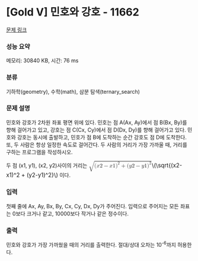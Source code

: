# [Gold V] 민호와 강호 - 11662 

[문제 링크](https://www.acmicpc.net/problem/11662) 

### 성능 요약

메모리: 30840 KB, 시간: 76 ms

### 분류

기하학(geometry), 수학(math), 삼분 탐색(ternary_search)

### 문제 설명

<p>민호와 강호가 2차원 좌표 평면 위에 있다. 민호는 점 A(Ax, Ay)에서 점 B(Bx, By)를 향해 걸어가고 있고, 강호는 점 C(Cx, Cy)에서 점 D(Dx, Dy)를 향해 걸어가고 있다. 민호와 강호는 동시에 출발하고, 민호가 점 B에 도착하는 순간 강호도 점 D에 도착한다. 또, 두 사람은 항상 일정한 속도로 걸어간다. 두 사람의 거리가 가장 가까울 때, 거리를 구하는 프로그램을 작성하시오.</p>

<p>두 점 (x1, y1), (x2, y2)사이의 거리는 <mjx-container class="MathJax" jax="CHTML" style="font-size: 108.8%; position: relative;"><mjx-math class="MJX-TEX" aria-hidden="true"><mjx-msqrt><mjx-sqrt><mjx-surd><mjx-mo class="mjx-sop"><mjx-c class="mjx-c221A TEX-S1"></mjx-c></mjx-mo></mjx-surd><mjx-box style="padding-top: 0.103em;"><mjx-mo class="mjx-n"><mjx-c class="mjx-c28"></mjx-c></mjx-mo><mjx-mi class="mjx-i"><mjx-c class="mjx-c1D465 TEX-I"></mjx-c></mjx-mi><mjx-mn class="mjx-n"><mjx-c class="mjx-c32"></mjx-c></mjx-mn><mjx-mo class="mjx-n" space="3"><mjx-c class="mjx-c2212"></mjx-c></mjx-mo><mjx-mi class="mjx-i" space="3"><mjx-c class="mjx-c1D465 TEX-I"></mjx-c></mjx-mi><mjx-mn class="mjx-n"><mjx-c class="mjx-c31"></mjx-c></mjx-mn><mjx-msup><mjx-mo class="mjx-n"><mjx-c class="mjx-c29"></mjx-c></mjx-mo><mjx-script style="vertical-align: 0.289em;"><mjx-mn class="mjx-n" size="s"><mjx-c class="mjx-c32"></mjx-c></mjx-mn></mjx-script></mjx-msup><mjx-mo class="mjx-n" space="3"><mjx-c class="mjx-c2B"></mjx-c></mjx-mo><mjx-mo class="mjx-n" space="3"><mjx-c class="mjx-c28"></mjx-c></mjx-mo><mjx-mi class="mjx-i"><mjx-c class="mjx-c1D466 TEX-I"></mjx-c></mjx-mi><mjx-mn class="mjx-n"><mjx-c class="mjx-c32"></mjx-c></mjx-mn><mjx-mo class="mjx-n" space="3"><mjx-c class="mjx-c2212"></mjx-c></mjx-mo><mjx-mi class="mjx-i" space="3"><mjx-c class="mjx-c1D466 TEX-I"></mjx-c></mjx-mi><mjx-mn class="mjx-n"><mjx-c class="mjx-c31"></mjx-c></mjx-mn><mjx-msup><mjx-mo class="mjx-n"><mjx-c class="mjx-c29"></mjx-c></mjx-mo><mjx-script style="vertical-align: 0.289em;"><mjx-mn class="mjx-n" size="s"><mjx-c class="mjx-c32"></mjx-c></mjx-mn></mjx-script></mjx-msup></mjx-box></mjx-sqrt></mjx-msqrt></mjx-math><mjx-assistive-mml unselectable="on" display="inline"><math xmlns="http://www.w3.org/1998/Math/MathML"><msqrt><mo stretchy="false">(</mo><mi>x</mi><mn>2</mn><mo>−</mo><mi>x</mi><mn>1</mn><msup><mo stretchy="false">)</mo><mn>2</mn></msup><mo>+</mo><mo stretchy="false">(</mo><mi>y</mi><mn>2</mn><mo>−</mo><mi>y</mi><mn>1</mn><msup><mo stretchy="false">)</mo><mn>2</mn></msup></msqrt></math></mjx-assistive-mml><span aria-hidden="true" class="no-mathjax mjx-copytext">\(\sqrt{(x2-x1)^2 + (y2-y1)^2}\)</span></mjx-container> 이다.</p>

### 입력 

 <p>첫째 줄에 Ax, Ay, Bx, By, Cx, Cy, Dx, Dy가 주어진다. 입력으로 주어지는 모든 좌표는 0보다 크거나 같고, 10000보다 작거나 같은 정수이다.</p>

### 출력 

 <p>민호와 강호가 가장 가까웠을 때의 거리를 출력한다. 절대/상대 오차는 10<sup>-6</sup>까지 허용한다.</p>

